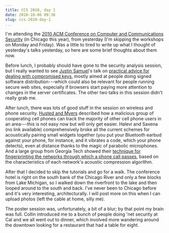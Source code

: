 ```yaml
---
title: CCS 2010, day 1
date: 2010-10-06 09:38
slug: ccs-2010-day-1
...
```


I'm attending the
[2010 ACM Conference on Computer and Communications Security][ccs10]
(in Chicago this year), from yesterday (I'm skipping the workshops on
Monday and Friday). Was a little to tired to write up what I thought
of yesterday's talks yesterday, so here are some brief thoughts about
them now.

Before lunch, I probably should have gone to the security analysis
session, but I really wanted to see [Justin Samuel][jsam]'s talk on
[practical advice for dealing with compromised keys][keycomp], mostly
aimed at people doing signed software distribution---which could also
be relevant for people running secure web sites, especially if
browsers start paying more attention to changes in the server
certificates. The other two talks in this session didn't really grab
me.

After lunch, there was lots of good stuff in the session on wireless
and phone security. [Husted and Myers][hm] described how a malicious
group of cooperating cell phones can track the majority of other cell
phone users in an area---this is not easy now but will only get
easier. Halevi and Saxena (no link available) comprehensively broke
all the current schemes for acoustically pairing small widgets
together (you put your Bluetooth earbud against your phone, for
instance, and it vibrates a code, which your phone detects), even at
distance thanks to the magic of parabolic microphones. And a large
group from Georgia Tech showed their
[technique for fingerprinting the networks through which a phone call passes][pindr0p],
based on the characteristics of each network's acoustic compression
algorithm.

After that I decided to skip the tutorials and go for a walk. The
conference hotel is right on the south bank of the Chicago River and
only a few blocks from Lake Michigan, so I walked down the riverfront
to the lake and then looped around to the south and back. I've never
been to Chicago before and it's very interesting, architecturally. I
will post more on this when I can upload photos (left the cable at
home, silly me).

The poster session was, unfortunately, a bit of a blur; by that point my
brain was full. Collin introduced me to a bunch of people doing 'net
security at Cal and we all went out to dinner, which involved more
wandering around the downtown looking for a restaurant that had a table
for eight.

[ccs10]: http://www.sigsac.org/ccs/CCS2010/
[jsam]: http://justinsamuel.com/
[keycomp]: http://justinsamuel.com/papers/survivable-key-compromise-ccs2010.pdf
[hm]: https://dl.acm.org/citation.cfm?id=1866307.1866318
[pindr0p]: http://www.gatech.edu/newsroom/release.html?nid=61428
